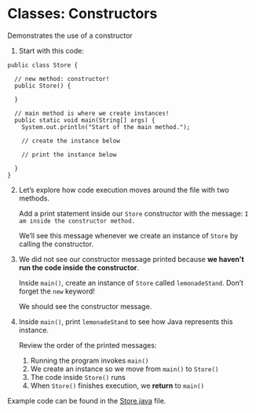 # Classes: Constructors

Demonstrates the use of a constructor

1. Start with this code:

```
public class Store {
  
  // new method: constructor!
  public Store() {

  }
  
  // main method is where we create instances!
  public static void main(String[] args) {
    System.out.println("Start of the main method.");
    
    // create the instance below
    
    // print the instance below
    
  }
}
```

2. Let’s explore how code execution moves around the file with two methods.

	Add a print statement inside our ```Store``` constructor with the message: ```I am inside the constructor method.```

	We’ll see this message whenever we create an instance of ```Store``` by calling the constructor.

3. We did not see our constructor message printed because **we haven’t run the code inside the constructor**.

	Inside ```main()```, create an instance of ```Store``` called ```lemonadeStand```. Don’t forget the ```new``` keyword!

	We should see the constructor message.

4. Inside ```main()```, print ```lemonadeStand``` to see how Java represents this instance.

	Review the order of the printed messages:

	1. Running the program invokes ```main()```
	2. We create an instance so we move from ```main()``` to ```Store()```
	3. The code inside ```Store()``` runs
	4. When ```Store()``` finishes execution, we **return** to ```main()```

Example code can be found in the [Store.java](https://github.com/keldavis/Java-Practice/blob/master/Foundations/3.%20Classes%20and%20Objects/Classes-Constructors/Store.java) file.